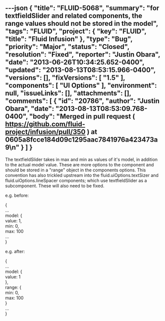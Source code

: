 ---json
{
  "title": "FLUID-5068",
  "summary": "for textfieldSlider and related components, the range values should not be stored in the model",
  "tags": "FLUID",
  "project": {
    "key": "FLUID",
    "title": "Fluid Infusion"
  },
  "type": "Bug",
  "priority": "Major",
  "status": "Closed",
  "resolution": "Fixed",
  "reporter": "Justin Obara",
  "date": "2013-06-26T10:34:25.652-0400",
  "updated": "2013-08-13T08:53:15.966-0400",
  "versions": [],
  "fixVersions": [
    "1.5"
  ],
  "components": [
    "UI Options"
  ],
  "environment": null,
  "issueLinks": [],
  "attachments": [],
  "comments": [
    {
      "id": "20786",
      "author": "Justin Obara",
      "date": "2013-08-13T08:53:09.768-0400",
      "body": "Merged in pull request ( <https://github.com/fluid-project/infusion/pull/350> ) at 0605a8fcce184d09c1295aac7841976a423473a9\n"
    }
  ]
}
---
The textfieldSlider takes in max and min as values of it's model, in addition to the actual model value. These are more options to the component and should be stored in a "range" object in the components options. This convention has also trickled upstream into the fluid.uiOptions.textSizer and fluid.uiOptions.lineSpacer components; which use textfieldSlider as a subcomponent. These will also need to be fixed.&#x20;

e.g. before:

{\
...\
model: {\
value: 1,\
min: 0,\
max: 100\
...\
}

e.g. after:&#x20;

{\
...\
model: {\
value: 1\
},\
range: {\
min: 0,\
max: 100\
}\
...\
}

        